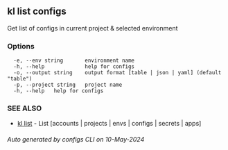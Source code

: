 ## kl list configs

Get list of configs in current project & selected environment



### Options

```
  -e, --env string       environment name
  -h, --help             help for configs
  -o, --output string    output format [table | json | yaml] (default "table")
  -p, --project string   project name
  -h, --help   help for configs
```

### SEE ALSO

* [kl list](kl_list.md)  - List [accounts | projects | envs | configs | secrets | apps]

###### Auto generated by configs CLI on 10-May-2024
